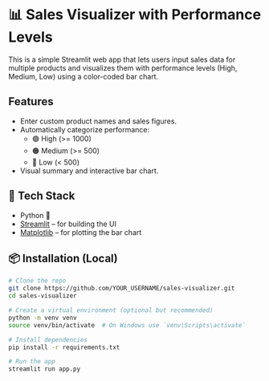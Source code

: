# 📊 Sales Visualizer with Performance Levels

This is a simple Streamlit web app that lets users input sales data for multiple products and visualizes them with performance levels (High, Medium, Low) using a color-coded bar chart.

##  Features

- Enter custom product names and sales figures.
- Automatically categorize performance:
  - 🟢 High (>= 1000)
  - 🟠 Medium (>= 500)
  - 🔴 Low (< 500)
- Visual summary and interactive bar chart.

## 🧰 Tech Stack

- Python 🐍
- [Streamlit](https://streamlit.io/) – for building the UI
- [Matplotlib](https://matplotlib.org/) – for plotting the bar chart

## 📦 Installation (Local)

```bash
# Clone the repo
git clone https://github.com/YOUR_USERNAME/sales-visualizer.git
cd sales-visualizer

# Create a virtual environment (optional but recommended)
python -m venv venv
source venv/bin/activate  # On Windows use `venv\Scripts\activate`

# Install dependencies
pip install -r requirements.txt

# Run the app
streamlit run app.py
